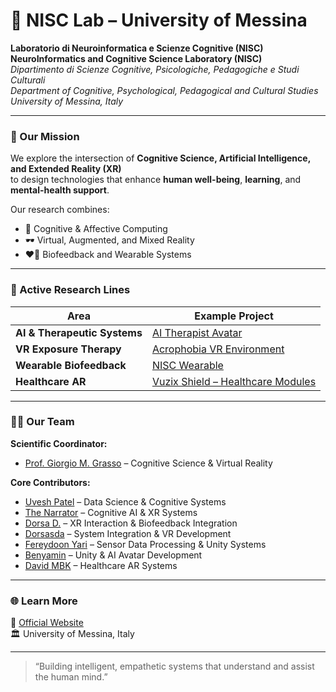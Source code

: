 # 🧠 NISC Lab – University of Messina  
**Laboratorio di Neuroinformatica e Scienze Cognitive (NISC)**  
**NeuroInformatics and Cognitive Science Laboratory (NISC)**  
_Dipartimento di Scienze Cognitive, Psicologiche, Pedagogiche e Studi Culturali_  
_Department of Cognitive, Psychological, Pedagogical and Cultural Studies_  
_University of Messina, Italy_

---

### 🎯 Our Mission
We explore the intersection of **Cognitive Science, Artificial Intelligence, and Extended Reality (XR)**  
to design technologies that enhance **human well-being**, **learning**, and **mental-health support**.

Our research combines:
- 🧬 Cognitive & Affective Computing  
- 🕶️ Virtual, Augmented, and Mixed Reality  
- ❤️‍🔥 Biofeedback and Wearable Systems  

---

### 🔬 Active Research Lines
| Area | Example Project |
|------|-----------------|
| **AI & Therapeutic Systems** | [AI Therapist Avatar](https://github.com/NISC-lab-unime/ai-therapist-avatar) |
| **VR Exposure Therapy** | [Acrophobia VR Environment](https://github.com/NISC-lab-unime/acrophobia-vr-environment) |
| **Wearable Biofeedback** | [NISC Wearable](https://github.com/NISC-lab-unime/nisc-wearable) |
| **Healthcare AR** | [Vuzix Shield – Healthcare Modules](https://github.com/NISC-lab-unime/vuzix-shield-client-healthcare) |

---

### 🧑‍🔬 Our Team
**Scientific Coordinator:**  
- [Prof. Giorgio M. Grasso](https://scholar.google.com/citations?user=mlbArRoAAAAJ&hl=it) – Cognitive Science & Virtual Reality  

**Core Contributors:**  
- [Uvesh Patel](https://github.com/Uvesh-patel) – Data Science & Cognitive Systems  
- [The Narrator](https://github.com/TheNarratorsFrevor) – Cognitive AI & XR Systems  
- [Dorsa D.](https://github.com/DorsaDD) – XR Interaction & Biofeedback Integration  
- [Dorsasda](https://github.com/Dorsasda) – System Integration & VR Development  
- [Fereydoon Yari](https://github.com/FereydoonYari) – Sensor Data Processing & Unity Systems  
- [Benyamin](https://github.com/BenyaminVoid) – Unity & AI Avatar Development  
- [David MBK](https://github.com/DavidMBK) – Healthcare AR Systems  

---

### 🌐 Learn More
🔗 [Official Website](https://nisc.unime.it)   
🏛️ University of Messina, Italy  

---

> “Building intelligent, empathetic systems that understand and assist the human mind.”
